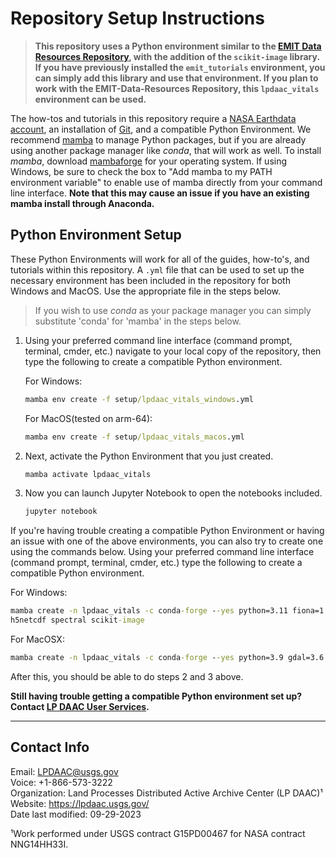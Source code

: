 # Repository Setup Instructions

> **This repository uses a Python environment similar to the [EMIT Data Resources Repository](https://github.com/nasa/EMIT-Data-Resources), with the addition of the `scikit-image` library. If you have previously installed the `emit_tutorials` environment, you can simply add this library and use that environment. If you plan to work with the EMIT-Data-Resources Repository, this `lpdaac_vitals` environment can be used.**

The how-tos and tutorials in this repository require a [NASA Earthdata account](https://urs.earthdata.nasa.gov/), an installation of [Git](https://git-scm.com/downloads), and a compatible Python Environment. We recommend [mamba](https://mamba.readthedocs.io/en/latest/) to manage Python packages, but if you are already using another package manager like *conda*, that will work as well. To install *mamba*, download [mambaforge](https://github.com/conda-forge/miniforge#mambaforge) for your operating system.  If using Windows, be sure to check the box to "Add mamba to my PATH environment variable" to enable use of mamba directly from your command line interface. **Note that this may cause an issue if you have an existing mamba install through Anaconda.**  

## Python Environment Setup

These Python Environments will work for all of the guides, how-to's, and tutorials within this repository. A `.yml` file that can be used to set up the necessary environment has been included in the repository for both Windows and MacOS. Use the appropriate file in the steps below.

> If you wish to use *conda* as your package manager you can simply substitute 'conda' for 'mamba' in the steps below.

1. Using your preferred command line interface (command prompt, terminal, cmder, etc.) navigate to your local copy of the repository, then type the following to create a compatible Python environment.

    For Windows:

    ```cmd
    mamba env create -f setup/lpdaac_vitals_windows.yml
    ```

    For MacOS(tested on arm-64):

    ```cmd
    mamba env create -f setup/lpdaac_vitals_macos.yml
    ```

2. Next, activate the Python Environment that you just created.

    ```cmd
    mamba activate lpdaac_vitals 
    ```

3. Now you can launch Jupyter Notebook to open the notebooks included.

    ```cmd
    jupyter notebook 
    ```

If you're having trouble creating a compatible Python Environment or having an issue with one of the above environments, you can also try to create one using the commands below. Using your preferred command line interface (command prompt, terminal, cmder, etc.) type the following to create a compatible Python environment.

For Windows:

```cmd
mamba create -n lpdaac_vitals -c conda-forge --yes python=3.11 fiona=1.8.22 gdal hvplot geoviews rioxarray rasterio jupyter geopandas earthaccess jupyter_bokeh h5py 
h5netcdf spectral scikit-image
```

For MacOSX:

```cmd
mamba create -n lpdaac_vitals -c conda-forge --yes python=3.9 gdal=3.6.4 hvplot geoviews rioxarray rasterio geopandas fiona=1.8.22 jupyter earthaccess jupyter_bokeh h5py h5netcdf spectral scikit-image
```

After this, you should be able to do steps 2 and 3 above.

**Still having trouble getting a compatible Python environment set up? Contact [LP DAAC User Services](https://lpdaac.usgs.gov/lpdaac-contact-us/).**  

---

## Contact Info  

Email: <LPDAAC@usgs.gov>  
Voice: +1-866-573-3222  
Organization: Land Processes Distributed Active Archive Center (LP DAAC)¹  
Website: <https://lpdaac.usgs.gov/>  
Date last modified: 09-29-2023  

¹Work performed under USGS contract G15PD00467 for NASA contract NNG14HH33I.  
